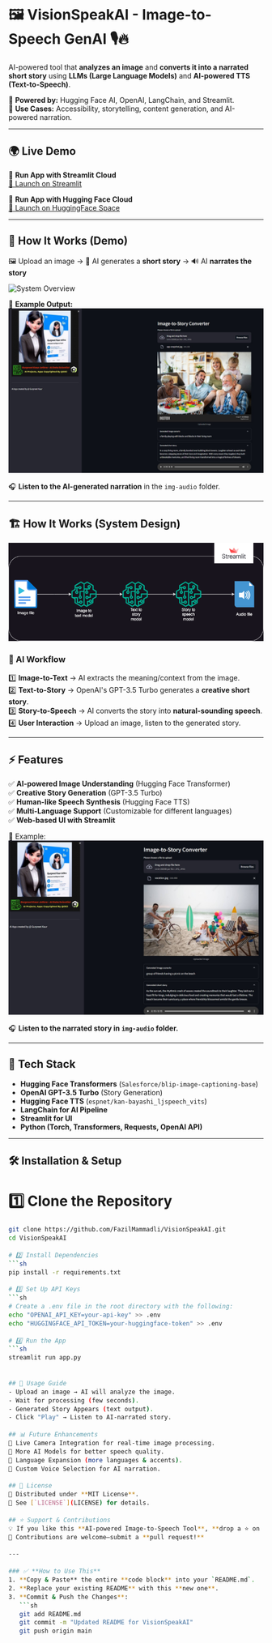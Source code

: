 # 🖼️ VisionSpeakAI - Image-to-Speech GenAI 🎙️🔥  
AI-powered tool that **analyzes an image** and **converts it into a narrated short story** using **LLMs (Large Language Models)** and **AI-powered TTS (Text-to-Speech)**.  

🚀 **Powered by:** Hugging Face AI, OpenAI, LangChain, and Streamlit.  
🎯 **Use Cases:** Accessibility, storytelling, content generation, and AI-powered narration.

---

## 🌍 **Live Demo**  

🔹 **Run App with Streamlit Cloud**  
[🚀 Launch on Streamlit](https://image-to-speech-genai-tool-using-llm.streamlit.app/)

🔹 **Run App with Hugging Face Cloud**  
[🚀 Launch on HuggingFace Space](https://huggingface.co/spaces/GurpreetKJ/Image-to-SpeechStory_GenAI-Tool)

---

## 🎥 **How It Works (Demo)**
🖼️ Upload an image → 🤖 AI generates a **short story** → 🔊 AI **narrates the story**  

![System Overview](https://miro.medium.com/v2/resize:fit:1400/format:webp/1*DzN_iN8hDKK3pTtjElF_Qw.png)  

📌 **Example Output:**  
![Family Test Image](img-audio/FamilyOutput.jpg)  

🎧 **Listen to the AI-generated narration** in the `img-audio` folder.

---

## 🏗 **How It Works (System Design)**  
![System Flow](img/system-design.drawio.png)  

### **🔄 AI Workflow**
1️⃣ **Image-to-Text** → AI extracts the meaning/context from the image.  
2️⃣ **Text-to-Story** → OpenAI's GPT-3.5 Turbo generates a **creative short story**.  
3️⃣ **Story-to-Speech** → AI converts the story into **natural-sounding speech**.  
4️⃣ **User Interaction** → Upload an image, listen to the generated story.

---

## ⚡ **Features**
✅ **AI-powered Image Understanding** (Hugging Face Transformer)  
✅ **Creative Story Generation** (GPT-3.5 Turbo)  
✅ **Human-like Speech Synthesis** (Hugging Face TTS)  
✅ **Multi-Language Support** (Customizable for different languages)  
✅ **Web-based UI with Streamlit**  

📌 Example:  
![Picnic Test Image](img-audio/PicnicOutput.jpg)  

🎧 **Listen to the narrated story in `img-audio` folder.**

---

## 📌 **Tech Stack**
- **Hugging Face Transformers** (`Salesforce/blip-image-captioning-base`)
- **OpenAI GPT-3.5 Turbo** (Story Generation)
- **Hugging Face TTS** (`espnet/kan-bayashi_ljspeech_vits`)
- **LangChain for AI Pipeline**
- **Streamlit for UI**
- **Python (Torch, Transformers, Requests, OpenAI API)**

---

## 🛠 **Installation & Setup**  


# 1️⃣ Clone the Repository  
```sh
git clone https://github.com/FazilMammadli/VisionSpeakAI.git
cd VisionSpeakAI

# 2️⃣ Install Dependencies
```sh
pip install -r requirements.txt

# 3️⃣ Set Up API Keys
```sh
# Create a .env file in the root directory with the following:
echo "OPENAI_API_KEY=your-api-key" >> .env
echo "HUGGINGFACE_API_TOKEN=your-huggingface-token" >> .env

# 4️⃣ Run the App
```sh
streamlit run app.py


## 🚀 Usage Guide
- Upload an image → AI will analyze the image.  
- Wait for processing (few seconds).  
- Generated Story Appears (text output).  
- Click "Play" → Listen to AI-narrated story.  

## 📊 Future Enhancements
🔹 Live Camera Integration for real-time image processing.  
🔹 More AI Models for better speech quality.  
🔹 Language Expansion (more languages & accents).  
🔹 Custom Voice Selection for AI narration.  

## 📜 License
🔹 Distributed under **MIT License**.  
🔹 See [`LICENSE`](LICENSE) for details.  

## ⭐ Support & Contributions
💡 If you like this **AI-powered Image-to-Speech Tool**, **drop a ⭐ on GitHub!**  
🚀 Contributions are welcome—submit a **pull request!**  

---

### ✅ **How to Use This**
1. **Copy & Paste** the entire **code block** into your `README.md`.
2. **Replace your existing README** with this **new one**.
3. **Commit & Push the Changes**:
   ```sh
   git add README.md
   git commit -m "Updated README for VisionSpeakAI"
   git push origin main
